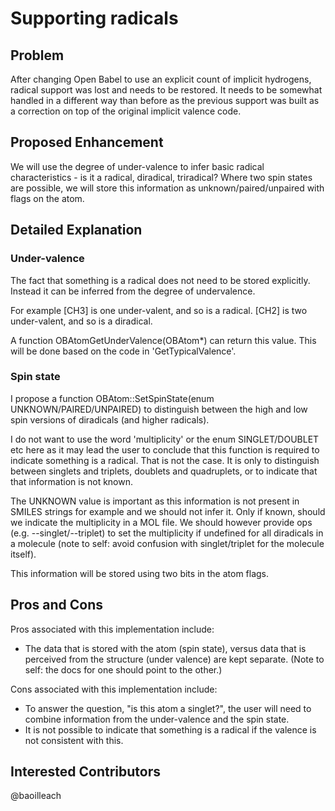 # Supporting radicals

## Problem

After changing Open Babel to use an explicit count of implicit hydrogens, radical support was lost and needs to be restored. It needs to be somewhat handled in a different way than before as the previous support was built as a correction on top of the original implicit valence code.

## Proposed Enhancement

We will use the degree of under-valence to infer basic radical characteristics - is it a radical, diradical, triradical? Where two spin states are possible, we will store this information as unknown/paired/unpaired with flags on the atom.

## Detailed Explanation

### Under-valence

The fact that something is a radical does not need to be stored explicitly. Instead it can be inferred from the degree of undervalence. 

For example [CH3] is one under-valent, and so is a radical. [CH2] is two under-valent, and so is a diradical.

A function OBAtomGetUnderValence(OBAtom*) can return this value. This will be done based on the code in 'GetTypicalValence'.

### Spin state

I propose a function OBAtom::SetSpinState(enum UNKNOWN/PAIRED/UNPAIRED) to distinguish between the high and low spin versions of diradicals (and higher radicals).

I do not want to use the word 'multiplicity' or the enum SINGLET/DOUBLET etc here as it may lead the user to conclude that this function is required to indicate something is a radical. That is not the case. It is only to distinguish between singlets and triplets, doublets and quadruplets, or to indicate that that information is not known.

The UNKNOWN value is important as this information is not present in SMILES strings for example and we should not infer it. Only if known, should we indicate the multiplicity in a MOL file. We should however provide ops (e.g. --singlet/--triplet) to set the multiplicity if undefined for all diradicals in a molecule (note to self: avoid confusion with singlet/triplet for the molecule itself).

This information will be stored using two bits in the atom flags.

## Pros and Cons

Pros associated with this implementation include:
* The data that is stored with the atom (spin state), versus data that is perceived from the structure (under valence) are kept separate. (Note to self: the docs for one should point to the other.)

Cons associated with this implementation include:
* To answer the question, "is this atom a singlet?", the user will need to combine information from the under-valence and the spin state.
* It is not possible to indicate that something is a radical if the valence is not consistent with this.

## Interested Contributors
@baoilleach

